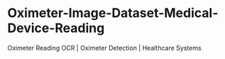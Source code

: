 # Oximeter-Image-Dataset-Medical-Device-Reading
Oximeter Reading OCR | Oximeter Detection | Healthcare Systems
